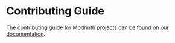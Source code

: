 # Contributing Guide

The contributing guide for Modrinth projects can be found [on our documentation](https://docs.modrinth.com/contributing/getting-started/).
